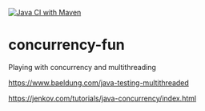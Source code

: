 [![Java CI with Maven](https://github.com/starnowski/concurrency-fun/actions/workflows/maven.yml/badge.svg)](https://github.com/starnowski/concurrency-fun/actions/workflows/maven.yml)


# concurrency-fun
Playing with concurrency and multithreading


https://www.baeldung.com/java-testing-multithreaded

https://jenkov.com/tutorials/java-concurrency/index.html
